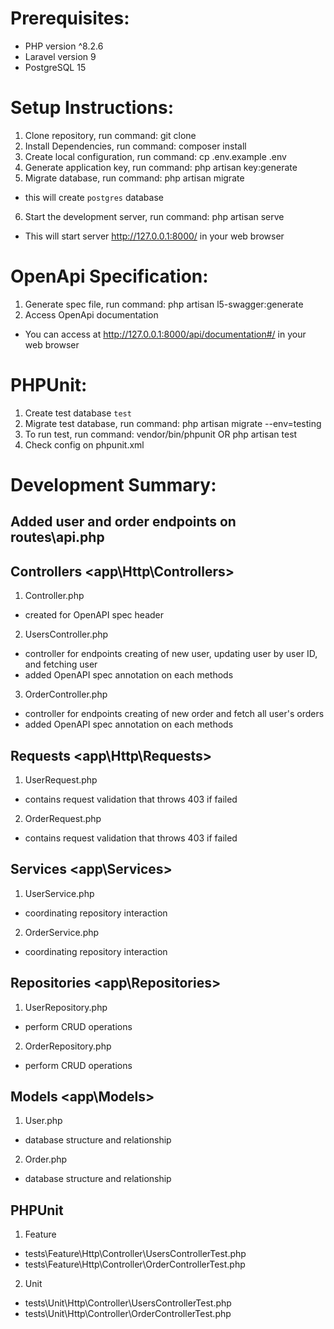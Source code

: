 # Prerequisites:
- PHP version ^8.2.6
- Laravel version 9
- PostgreSQL 15

# Setup Instructions:
1. Clone repository, run command: git clone <repository-url>
2. Install Dependencies, run command: composer install
3. Create local configuration, run command: cp .env.example .env
4. Generate application key, run command: php artisan key:generate
5. Migrate database, run command: php artisan migrate
- this will create `postgres` database
6. Start the development server, run command: php artisan serve
- This will start server http://127.0.0.1:8000/ in your web browser

# OpenApi Specification:
1. Generate spec file, run command: php artisan l5-swagger:generate
2. Access OpenApi documentation
- You can access at http://127.0.0.1:8000/api/documentation#/ in your web browser

# PHPUnit:
1. Create test database `test`
2. Migrate test database, run command: php artisan migrate --env=testing
3. To run test, run command: vendor/bin/phpunit OR php artisan test
4. Check config on phpunit.xml

# Development Summary:
## Added user and order endpoints on routes\api.php
## Controllers <app\Http\Controllers>
1. Controller.php 
- created for OpenAPI spec header
2. UsersController.php
- controller for endpoints creating of new user, updating user by user ID, and fetching user
- added OpenAPI spec annotation on each methods
3. OrderController.php
- controller for endpoints creating of new order and fetch all user's orders
- added OpenAPI spec annotation on each methods
## Requests <app\Http\Requests>
1. UserRequest.php
- contains request validation that throws 403 if failed
2. OrderRequest.php
- contains request validation that throws 403 if failed
## Services <app\Services>
1. UserService.php
- coordinating repository interaction
2. OrderService.php
- coordinating repository interaction
## Repositories <app\Repositories>
1. UserRepository.php
- perform CRUD operations
2. OrderRepository.php
- perform CRUD operations
## Models <app\Models>
1. User.php
- database structure and relationship
2. Order.php
- database structure and relationship
## PHPUnit <tests>
1. Feature
- tests\Feature\Http\Controller\UsersControllerTest.php
- tests\Feature\Http\Controller\OrderControllerTest.php
2. Unit
- tests\Unit\Http\Controller\UsersControllerTest.php
- tests\Unit\Http\Controller\OrderControllerTest.php
